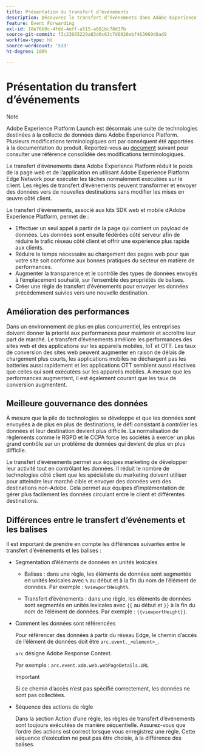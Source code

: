 ```yaml
---
title: Présentation du transfert dʼévénements
description: Découvrez le transfert dʼévénements dans Adobe Experience Platform, qui vous permet dʼutiliser Platform Edge Network afin dʼexécuter des tâches sans modifier votre mise en œuvre de balises.
feature: Event Forwarding
exl-id: 18e76b9c-4fdd-4eff-a515-a681bc78d37b
source-git-commit: f3c23665229a83d6c63c7d6026ebf463069d8ad9
workflow-type: ht
source-wordcount: '533'
ht-degree: 100%

---
```


# Présentation du transfert dʼévénements

>[!NOTE]
>
>Adobe Experience Platform Launch est désormais une suite de technologies destinées à la collecte de données dans Adobe Experience Platform. Plusieurs modifications terminologiques ont par conséquent été apportées à la documentation du produit. Reportez-vous au [document](../../term-updates.md) suivant pour consulter une référence consolidée des modifications terminologiques.

Le transfert dʼévénements dans Adobe Experience Platform réduit le poids de la page web et de lʼapplication en utilisant Adobe Experience Platform Edge Network pour exécuter les tâches normalement exécutées sur le client. Les règles de transfert dʼévénements peuvent transformer et envoyer des données vers de nouvelles destinations sans modifier les mises en œuvre côté client.

Le transfert dʼévénements, associé aux kits SDK web et mobile dʼAdobe Experience Platform, permet de :

* Effectuer un seul appel à partir de la page qui contient un payload de données. Les données sont ensuite fédérées côté serveur afin de réduire le trafic réseau côté client et offrir une expérience plus rapide aux clients.
* Réduire le temps nécessaire au chargement des pages web pour que votre site soit conforme aux bonnes pratiques du secteur en matière de performances.
* Augmenter la transparence et le contrôle des types de données envoyés à lʼemplacement souhaité, sur lʼensemble des propriétés de balises.
* Créer une règle de transfert dʼévénements pour envoyer les données précédemment suivies vers une nouvelle destination.

## Amélioration des performances

Dans un environnement de plus en plus concurrentiel, les entreprises doivent donner la priorité aux performances pour maintenir et accroître leur part de marché. Le transfert dʼévénements améliore les performances des sites web et des applications sur les appareils mobiles, IoT et OTT. Les taux de conversion des sites web peuvent augmenter en raison de délais de chargement plus courts, les applications mobiles ne déchargent pas les batteries aussi rapidement et les applications OTT semblent aussi réactives que celles qui sont exécutées sur les appareils mobiles. À mesure que les performances augmentent, il est également courant que les taux de conversion augmentent.

## Meilleure gouvernance des données

À mesure que la pile de technologies se développe et que les données sont envoyées à de plus en plus de destinations, le défi consistant à contrôler les données et leur destination devient plus difficile. La normalisation de règlements comme le RGPD et le CCPA force les sociétés à exercer un plus grand contrôle sur un problème de données qui devient de plus en plus difficile.

Le transfert dʼévénements permet aux équipes marketing de développer leur activité tout en contrôlant les données. Il réduit le nombre de technologies côté client que les spécialiste du marketing doivent utiliser pour atteindre leur marché cible et envoyer des données vers des destinations non-Adobe. Cela permet aux équipes d’implémentation de gérer plus facilement les données circulant entre le client et différentes destinations.

## Différences entre le transfert dʼévénements et les balises

Il est important de prendre en compte les différences suivantes entre le transfert dʼévénements et les balises :

* Segmentation d’éléments de données en unités lexicales

   * Balises : dans une règle, les éléments de données sont segmentés en unités lexicales avec `%` au début et à la fin du nom de lʼélément de données. Par exemple : `%viewportHeight%`.

   * Transfert dʼévénements : dans une règle, les éléments de données sont segmentés en unités lexicales avec `{{` au début et `}}` à la fin du nom de lʼélément de données. Par exemple : `{{viewportHeight}}`.

* Comment les données sont référencées

   Pour référencer des données à partir du réseau Edge, le chemin d’accès de l’élément de données doit être `arc.event._<element>_`.

   `arc` désigne Adobe Response Context.

   Par exemple : `arc.event.xdm.web.webPageDetails.URL`

   >[!IMPORTANT]
   >
   >Si ce chemin dʼaccès nʼest pas spécifié correctement, les données ne sont pas collectées.


* Séquence des actions de règle

   Dans la section Action dʼune règle, les règles de transfert dʼévénements sont toujours exécutées de manière séquentielle. Assurez-vous que l’ordre des actions est correct lorsque vous enregistrez une règle. Cette séquence dʼexécution ne peut pas être choisie, à la différence des balises.

<!--doc Adobe Cloud Connector extension, get from Jon-->
